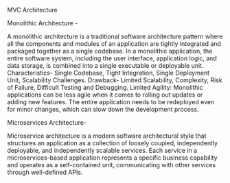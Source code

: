 MVC Architecture

Monolithic Architecture - 

A monolithic architecture is a traditional software architecture pattern where all the components and modules of an application are tightly integrated and packaged together as a single codebase. In a monolithic application, the entire software system, including the user interface, application logic, and data storage, is combined into a single executable or deployable unit. 
Characteristics- Single Codebase, Tight Integration, Single Deployment Unit, Scalability Challenges.
Drawback- Limited Scalability, Complexity, Risk of Failure, Difficult Testing and Debugging.
Limited Agility: Monolithic applications can be less agile when it comes to rolling out updates or adding new features. The entire application needs to be redeployed even for minor changes, which can slow down the development process. 

Microservices Architecture- 

Microservice architecture is a modern software architectural style that structures an application as a collection of loosely coupled, independently deployable, and independently scalable services. Each service in a microservices-based application represents a specific business capability and operates as a self-contained unit, communicating with other services through well-defined APIs. 




